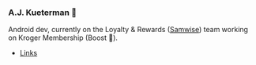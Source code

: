 ### A.J. Kueterman 👋

Android dev, currently on the Loyalty & Rewards ([Samwise](https://confluence.kroger.com/confluence/display/DRT/CX+Loyalty+Rewards+-+Samwise)) team working on Kroger Membership (Boost 🚀).

* [Links](links.md)

<!--
**aj-kueterman/aj-kueterman** is a ✨ _special_ ✨ repository because its `README.md` (this file) appears on your GitHub profile.

Here are some ideas to get you started:

- 🔭 I’m currently working on ...
- 🌱 I’m currently learning ...
- 👯 I’m looking to collaborate on ...
- 🤔 I’m looking for help with ...
- 💬 Ask me about ...
- 📫 How to reach me: ...
- 😄 Pronouns: ...
- ⚡ Fun fact: ...
-->
